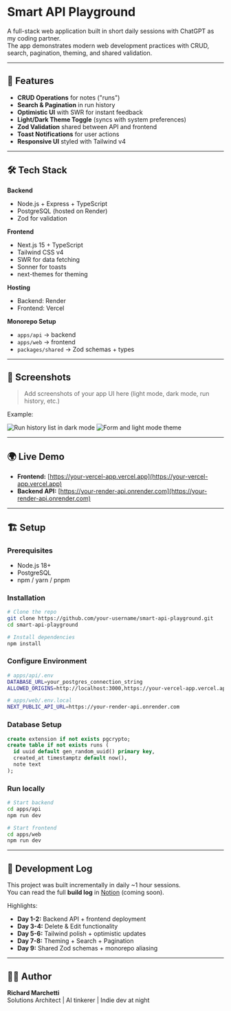 # Smart API Playground

A full-stack web application built in short daily sessions with ChatGPT as my coding partner.  
The app demonstrates modern web development practices with CRUD, search, pagination, theming, and shared validation.

---

## 🚀 Features

- **CRUD Operations** for notes ("runs")
- **Search & Pagination** in run history
- **Optimistic UI** with SWR for instant feedback
- **Light/Dark Theme Toggle** (syncs with system preferences)
- **Zod Validation** shared between API and frontend
- **Toast Notifications** for user actions
- **Responsive UI** styled with Tailwind v4

---

## 🛠️ Tech Stack

**Backend**
- Node.js + Express + TypeScript
- PostgreSQL (hosted on Render)
- Zod for validation

**Frontend**
- Next.js 15 + TypeScript
- Tailwind CSS v4
- SWR for data fetching
- Sonner for toasts
- next-themes for theming

**Hosting**
- Backend: Render
- Frontend: Vercel

**Monorepo Setup**
- `apps/api` → backend
- `apps/web` → frontend
- `packages/shared` → Zod schemas + types

---

## 📸 Screenshots

> Add screenshots of your app UI here (light mode, dark mode, run history, etc.)

Example:

![Run history list in dark mode](./docs/screenshots/run-history-dark.png)
![Form and light mode theme](./docs/screenshots/form-light.png)

---

## 🌍 Live Demo

- **Frontend:** [https://your-vercel-app.vercel.app](https://your-vercel-app.vercel.app)  
- **Backend API:** [https://your-render-api.onrender.com](https://your-render-api.onrender.com)

---

## 🏗️ Setup

### Prerequisites
- Node.js 18+
- PostgreSQL
- npm / yarn / pnpm

### Installation
```bash
# Clone the repo
git clone https://github.com/your-username/smart-api-playground.git
cd smart-api-playground

# Install dependencies
npm install
```

### Configure Environment
```bash
# apps/api/.env
DATABASE_URL=your_postgres_connection_string
ALLOWED_ORIGINS=http://localhost:3000,https://your-vercel-app.vercel.app

# apps/web/.env.local
NEXT_PUBLIC_API_URL=https://your-render-api.onrender.com
```

### Database Setup
```sql
create extension if not exists pgcrypto;
create table if not exists runs (
  id uuid default gen_random_uuid() primary key,
  created_at timestamptz default now(),
  note text
);
```

### Run locally
```bash
# Start backend
cd apps/api
npm run dev

# Start frontend
cd apps/web
npm run dev
```

---

## 📖 Development Log

This project was built incrementally in daily ~1 hour sessions.  
You can read the full **build log** in [Notion](#) (coming soon).

Highlights:
- **Day 1-2:** Backend API + frontend deployment
- **Day 3-4:** Delete & Edit functionality
- **Day 5-6:** Tailwind polish + optimistic updates
- **Day 7-8:** Theming + Search + Pagination
- **Day 9:** Shared Zod schemas + monorepo aliasing

---

## 🧑‍💻 Author

**Richard Marchetti**  
Solutions Architect | AI tinkerer | Indie dev at night  

